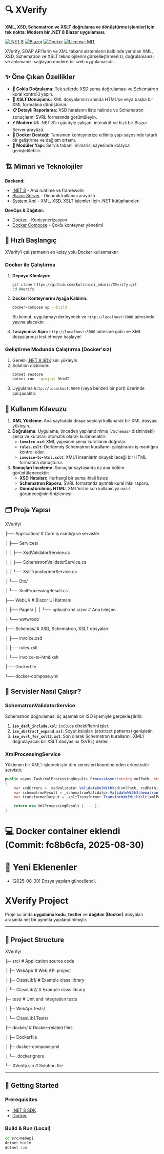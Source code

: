 # 🔍 XVerify

**XML, XSD, Schematron ve XSLT doğrulama ve dönüştürme işlemleri için tek nokta: Modern bir .NET 8 Blazor uygulaması.**

[![.NET 8](https://img.shields.io/badge/.NET-8-512BD4?logo=dotnet)](https://dotnet.microsoft.com/)
[![Blazor](https://img.shields.io/badge/Blazor-WebAssembly-purple?logo=blazor)](https://dotnet.microsoft.com/apps/aspnet/web-apps/blazor)
[![Docker](https://img.shields.io/badge/Docker-Container-blue?logo=docker)](https://www.docker.com/)
[![License: MIT](https://img.shields.io/badge/License-MIT-yellow.svg)](https://opensource.org/licenses/MIT)

XVerify, SOAP API'lerin ve XML tabanlı sistemlerin kalbinde yer alan XML, XSD, Schematron ve XSLT teknolojilerini görselleştirmenizi, doğrulamanızı ve anlamanızı sağlayan modern bir web uygulamasıdır.


## ✨ Öne Çıkan Özellikler

-   **🧪 Çoklu Doğrulama:** Tek seferde XSD şema doğrulaması ve Schematron kural kontrolü yapın.
-   **🔄 XSLT Dönüşümü:** XML dosyalarınızı anında HTML'ye veya başka bir XML formatına dönüştürün.
-   **📋 Detaylı Raporlama:** XSD hatalarını liste halinde ve Schematron sonuçlarını SVRL formatında görüntüleyin.
-   **⚡ Modern UI:** .NET 8'in gücüyle çalışan, interaktif ve hızlı bir Blazor Server arayüzü.
-   **🐳 Docker Desteği:** Tamamen konteynerize edilmiş yapı sayesinde tutarlı bir geliştirme ve dağıtım ortamı.
-   **🔩 Modüler Yapı:** Servis tabanlı mimarisi sayesinde kolayca genişletilebilir.

## 🏗️ Mimari ve Teknolojiler

**Backend:**
-   [.NET 8](https://dotnet.microsoft.com/) - Ana runtime ve framework
-   [Blazor Server](https://learn.microsoft.com/tr-tr/aspnet/core/blazor/) - Dinamik kullanıcı arayüzü
-   [System.Xml](https://learn.microsoft.com/tr-tr/dotnet/api/system.xml) - XML, XSD, XSLT işlemleri için .NET kütüphaneleri

**DevOps & Dağıtım:**
-   [Docker](https://www.docker.com/) - Konteynerizasyon
-   [Docker Compose](https://docs.docker.com/compose/) - Çoklu konteyner yönetimi

## 🚀 Hızlı Başlangıç

XVerify'i çalıştırmanın en kolay yolu Docker kullanmaktır.

### Docker ile Çalıştırma

1.  **Depoyu Klonlayın:**
    ```bash
    git clone https://github.com/kullanici_adiniz/XVerify.git
    cd XVerify
    ```

2.  **Docker Konteynerını Ayağa Kaldırın:**
    ```bash
    docker-compose up --build
    ```
    Bu komut, uygulamayı derleyecek ve `http://localhost:8080` adresinde yayına alacaktır.

3.  **Tarayıcınızı Açın:**
    `http://localhost:8080` adresine gidin ve XML dosyalarınızı test etmeye başlayın!

### Geliştirme Modunda Çalıştırma (Docker'sız)

1.  Gerekli [.NET 8 SDK](https://dotnet.microsoft.com/download/dotnet/8.0)'sını yükleyin.
2.  Solution dizininde:
    ```bash
    dotnet restore
    dotnet run --project WebUI
    ```
3.  Uygulama `http://localhost:5000` (veya benzeri bir port) üzerinde çalışacaktır.

## 📖 Kullanım Kılavuzu

1.  **XML Yükleme:** Ana sayfadaki dosya seçiciyi kullanarak bir XML dosyası yükleyin.
2.  **Doğrulama:** Uygulama, önceden yapılandırılmış (`/Schemas/` dizinindeki) şema ve kuralları otomatik olarak kullanacaktır:
    -   **`invoice.xsd`**: XML yapısının şema kurallarını doğrular.
    -   **`rules.xslt`**: Derlenmiş Schematron kurallarını çalıştırarak iş mantığını kontrol eder.
    -   **`invoice-to-html.xslt`**: XML'i insanların okuyabileceği bir HTML formatına dönüştürür.
3.  **Sonuçları İnceleme:** Sonuçlar sayfasında üç ana bölüm görüntülenecektir:
    -   **XSD Hataları:** Herhangi bir şema ihlali listesi.
    -   **Schematron Raporu:** SVRL formatında ayrıntılı kural ihlal raporu.
    -   **Dönüştürülmüş HTML:** XML'inizin son kullanıcıya nasıl görüneceğinin önizlemesi.

## 🗂️ Proje Yapısı
XVerify/

├── Application/ # Core iş mantığı ve servisler

│ ├── Services/

│ │ ├── XsdValidatorService.cs

│ │ ├── SchematronValidatorService.cs

│ │ └── XsltTransformerService.cs

│ └── Dto/

│ └── XmlProcessingResult.cs

├── WebUI/ # Blazor UI Katmanı

│ ├── Pages/
│ │ └── upload-xml.razor # Ana bileşen

│ └── wwwroot/

├── Schemas/ # XSD, Schematron, XSLT dosyaları

│ ├── invoice.xsd

│ ├── rules.xslt

│ └── invoice-to-html.xslt

├── Dockerfile

└── docker-compose.yml


## 🔧 Servisler Nasıl Çalışır?

### SchematronValidatorService
Schematron doğrulaması üç aşamalı bir ISO işlemiyle gerçekleştirilir:
1.  **`iso_dsdl_include.xsl`**: `include` direktiflerini işler.
2.  **`iso_abstract_expand.xsl`**: Soyut kalıpları (abstract patterns) genişletir.
3.  **`iso_svrl_for_xslt2.xsl`**: Son olarak Schematron kurallarını, XML'i doğrulayacak bir XSLT dosyasına (SVRL) derler.

### XmlProcessingService
Yüklenen bir XML'i işlemek için tüm servisleri koordine eden orkestratör servistir.
```csharp
public async Task<XmlProcessingResult> ProcessAsync(string xmlPath, string xsdPath, string schematronXsltPath, string xsltPath)
{
    var xsdErrors = _xsdValidator.ValidateXmlWithXsd(xmlPath, xsdPath);
    var schematronResult = _schematronValidator.ValidateWithSchematron(xmlPath, schematronXsltPath);
    var transformedOutput = _xsltTransformer.TransformXmlWithXslt(xmlPath, xsltPath);

    return new XmlProcessingResult { ... };
}

```

# 💻 Docker container eklendi (Commit: fc8b6cfa, 2025-08-30)

# 🚀 Yeni Eklenenler 

- [2025-08-30] Dosya yapıları güncellendi.

# XVerify Project

Proje şu anda **uygulama kodu**, **testler** ve **dağıtım (Docker)** dosyaları arasında net bir ayrımla yapılandırılmıştır.

---

## 📂 Project Structure

XVerify/

├─ src/ # Application source code

│ ├─ WebApi/ # Web API project

│ ├─ ClassLib1/ # Example class library

│ └─ ClassLib2/ # Example class library

├─ test/ # Unit and integration tests

│ ├─ WebApi.Tests/

│ └─ ClassLib1.Tests/

├─ docker/ # Docker-related files

│ ├─ Dockerfile

│ ├─ docker-compose.yml

│ └─ .dockerignore

└─ XVerify.sln # Solution file


---

## 🚀 Getting Started

### Prerequisites
- [.NET 8 SDK](https://dotnet.microsoft.com/en-us/download/dotnet/8.0)
- [Docker](https://docs.docker.com/get-docker/)

### Build & Run (Local)

```bash
cd src/WebApi
dotnet build
dotnet run
